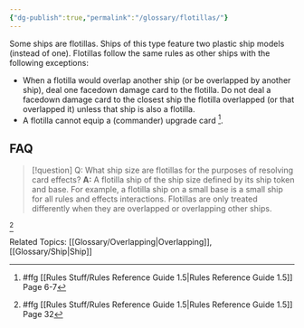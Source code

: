 ```yaml
---
{"dg-publish":true,"permalink":"/glossary/flotillas/"}
---
```


Some ships are flotillas. Ships of this type feature two plastic ship models (instead of one). Flotillas follow the same rules as other ships with the following exceptions:

- When a flotilla would overlap another ship (or be overlapped by another ship), deal one facedown damage card to the flotilla. Do not deal a facedown damage card to the closest ship the flotilla overlapped (or that overlapped it) unless that ship is also a flotilla.
- A flotilla cannot equip a  (commander) upgrade card [^1].

## FAQ

> [!question] Q: What ship size are flotillas for the purposes of resolving card effects?
> **A:** A flotilla ship of the ship size defined by its ship token and base. For example, a flotilla ship on a small base is a small ship for all rules and effects interactions. Flotillas are only treated differently when they are overlapped or overlapping other ships.

[^2]

Related Topics: [[Glossary/Overlapping\|Overlapping]], [[Glossary/Ship\|Ship]]

[^1]: #ffg [[Rules Stuff/Rules Reference Guide 1.5\|Rules Reference Guide 1.5]] Page 6-7
[^2]: #ffg [[Rules Stuff/Rules Reference Guide 1.5\|Rules Reference Guide 1.5]] Page 32